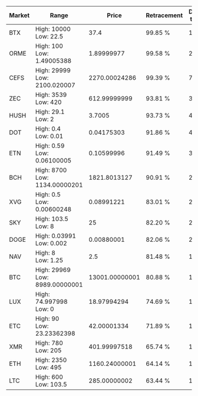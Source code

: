 | Market | Range | Price| Retracement | Doubles to 50% |
| --- | --- | --- | --- | --- |
| BTX | High: 10000<br />Low: 22.5 | 37.4 | 99.85 % | 133.99 |
| ORME | High: 100<br />Low: 1.49005388 | 1.89999977 | 99.58 % | 26.71 |
| CEFS | High: 29999<br />Low: 2100.020007 | 2270.00024286 | 99.39 % | 7.07 |
| ZEC | High: 3539<br />Low: 420 | 612.99999999 | 93.81 % | 3.23 |
| HUSH | High: 29.1<br />Low: 2 | 3.7005 | 93.73 % | 4.20 |
| DOT | High: 0.4<br />Low: 0.01 | 0.04175303 | 91.86 % | 4.91 |
| ETN | High: 0.59<br />Low: 0.06100005 | 0.10599996 | 91.49 % | 3.07 |
| BCH | High: 8700<br />Low: 1134.00000201 | 1821.8013127 | 90.91 % | 2.70 |
| XVG | High: 0.5<br />Low: 0.00600248 | 0.08991221 | 83.01 % | 2.81 |
| SKY | High: 103.5<br />Low: 8 | 25 | 82.20 % | 2.23 |
| DOGE | High: 0.03991<br />Low: 0.002 | 0.00880001 | 82.06 % | 2.38 |
| NAV | High: 8<br />Low: 1.25 | 2.5 | 81.48 % | 1.85 |
| BTC | High: 29969<br />Low: 8989.00000001 | 13001.00000001 | 80.88 % | 1.50 |
| LUX | High: 74.997998<br />Low: 0 | 18.97994294 | 74.69 % | 1.98 |
| ETC | High: 90<br />Low: 23.23362398 | 42.00001334 | 71.89 % | 1.35 |
| XMR | High: 780<br />Low: 205 | 401.99997518 | 65.74 % | 1.23 |
| ETH | High: 2350<br />Low: 495 | 1160.24000001 | 64.14 % | 1.23 |
| LTC | High: 600<br />Low: 103.5 | 285.00000002 | 63.44 % | 1.23 |
